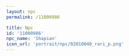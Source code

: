 ```yaml
---
layout: npc
permalink: /11000986

title: Npc
id: '11000986'
npc_name: 'Shapian'
icon_url: 'portrait/npc/02010040_rari_p.png'
---
```

